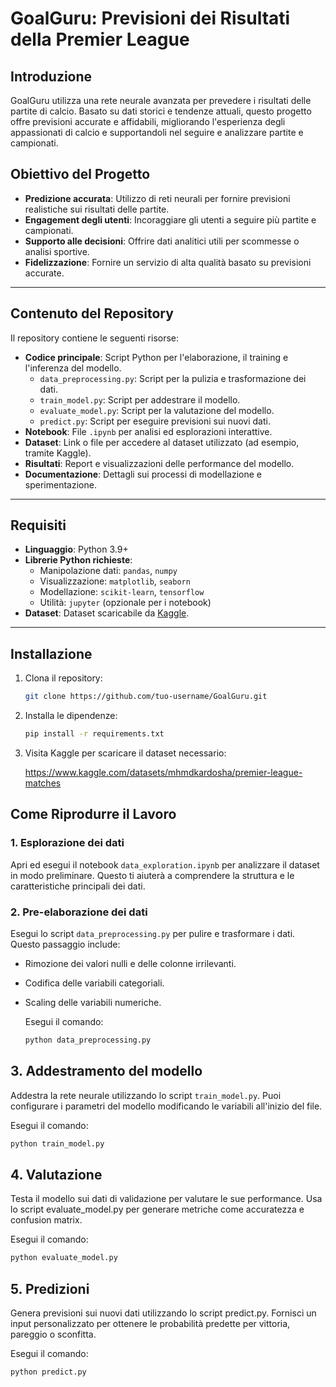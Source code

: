 # GoalGuru: Previsioni dei Risultati della Premier League

## Introduzione
GoalGuru utilizza una rete neurale avanzata per prevedere i risultati delle partite di calcio. Basato su dati storici e tendenze attuali, questo progetto offre previsioni accurate e affidabili, migliorando l'esperienza degli appassionati di calcio e supportandoli nel seguire e analizzare partite e campionati.

## Obiettivo del Progetto
- **Predizione accurata**: Utilizzo di reti neurali per fornire previsioni realistiche sui risultati delle partite.
- **Engagement degli utenti**: Incoraggiare gli utenti a seguire più partite e campionati.
- **Supporto alle decisioni**: Offrire dati analitici utili per scommesse o analisi sportive.
- **Fidelizzazione**: Fornire un servizio di alta qualità basato su previsioni accurate.

---

## Contenuto del Repository
Il repository contiene le seguenti risorse:
- **Codice principale**: Script Python per l'elaborazione, il training e l'inferenza del modello.
  - `data_preprocessing.py`: Script per la pulizia e trasformazione dei dati.
  - `train_model.py`: Script per addestrare il modello.
  - `evaluate_model.py`: Script per la valutazione del modello.
  - `predict.py`: Script per eseguire previsioni sui nuovi dati.
- **Notebook**: File `.ipynb` per analisi ed esplorazioni interattive.
- **Dataset**: Link o file per accedere al dataset utilizzato (ad esempio, tramite Kaggle).
- **Risultati**: Report e visualizzazioni delle performance del modello.
- **Documentazione**: Dettagli sui processi di modellazione e sperimentazione.

---

## Requisiti
- **Linguaggio**: Python 3.9+
- **Librerie Python richieste**:
  - Manipolazione dati: `pandas`, `numpy`
  - Visualizzazione: `matplotlib`, `seaborn`
  - Modellazione: `scikit-learn`, `tensorflow`
  - Utilità: `jupyter` (opzionale per i notebook)
- **Dataset**: Dataset scaricabile da [Kaggle](https://www.kaggle.com/).

---

## Installazione
1. Clona il repository:
   ```bash
   git clone https://github.com/tuo-username/GoalGuru.git

2. Installa le dipendenze:
   ```bash
   pip install -r requirements.txt
   
3. Visita Kaggle per scaricare il dataset necessario:
   
   https://www.kaggle.com/datasets/mhmdkardosha/premier-league-matches

## Come Riprodurre il Lavoro

### 1. Esplorazione dei dati
Apri ed esegui il notebook `data_exploration.ipynb` per analizzare il dataset in modo preliminare. Questo ti aiuterà a comprendere la struttura e le caratteristiche principali dei dati.

### 2. Pre-elaborazione dei dati
Esegui lo script `data_preprocessing.py` per pulire e trasformare i dati. Questo passaggio include:
- Rimozione dei valori nulli e delle colonne irrilevanti.
- Codifica delle variabili categoriali.
- Scaling delle variabili numeriche.
  
  Esegui il comando:
  ```bash
  python data_preprocessing.py

## 3. Addestramento del modello
Addestra la rete neurale utilizzando lo script `train_model.py`. Puoi configurare i parametri del modello modificando le variabili all'inizio del file.

  Esegui il comando:
  ```bash
  python train_model.py
  ```

## 4. Valutazione
Testa il modello sui dati di validazione per valutare le sue performance. Usa lo script evaluate_model.py per generare metriche come accuratezza e confusion matrix.

  Esegui il comando:
  ```bash
  python evaluate_model.py
  ```

## 5. Predizioni
Genera previsioni sui nuovi dati utilizzando lo script predict.py. Fornisci un input personalizzato per ottenere le probabilità predette per vittoria, pareggio o sconfitta.

  Esegui il comando:
  ```bash
  python predict.py
  ```
























 
   



   
